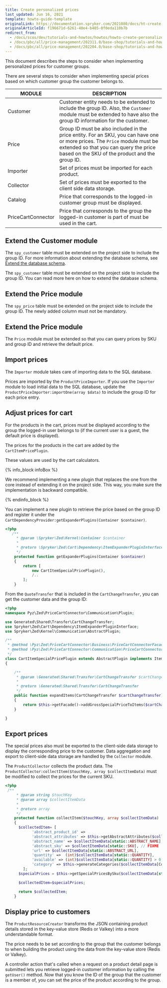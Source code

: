 ```yaml
---
title: Create personalized prices
last_updated: Jun 16, 2021
template: howto-guide-template
originalLink: https://documentation.spryker.com/2021080/docs/ht-create-personalized-prices
originalArticleId: f196671d-6261-40e4-b405-0f0eda110b7b
redirect_from:
  - /docs/scos/dev/tutorials-and-howtos/howtos/howto-create-personalized-prices.html
  - /docs/pbc/all/price-management/202311.0/base-shop/tutorials-and-howtos/howto-create-personalized-prices.html
  - /docs/pbc/all/price-management/202204.0/base-shop/tutorials-and-howtos/howto-create-personalized-prices.html
---
```


This document describes the steps to consider when implementing personalized prices for customer groups.

There are several steps to consider when implementing special prices based on which customer group the customer belongs to.

| MODULE | DESCRIPTION |
| --- | --- |
| Customer | Customer entity needs to be extended to include the group ID. Also, the `Customer` module must be extended to have also the group ID information for the customer. |
| Price | Group ID must be also included in the price entity. For an SKU, you can have one or more prices. The `Price` module must be extended so that you can query the price based on the SKU of the product and the group ID. |
|Importer | Set of prices must be imported for each product. |
| Collector | Set of prices must be exported to the client side data storage. |
| Catalog | Price that corresponds to the logged-in customer group must be displayed. |
| PriceCartConnector | Price that corresponds to the group the logged-in customer is part of must be used in the cart. |

## Extend the Customer module

The `spy_customer` table must be extended on the project side to include the group ID. For more information about extending the database schema, see [Extend the database schema](/docs/dg/dev/backend-development/data-manipulation/data-ingestion/structural-preparations/extend-the-database-schema.html).

The `spy_customer` table must be extended on the project side to include the group ID. You can read more here on how to extend the database schema.

## Extend the Price module

The `spy_price` table must be extended on the project side to include the group ID. The newly added column must not be mandatory.

## Extend the Price module

The `Price` module must be extended so that you can query prices by SKU and group ID and retrieve the default price.

## Import prices

The `Importer` module takes care of importing data to the SQL database.

Prices are imported by the `ProductPriceImporter`. If you  use the `Importer` module to load initial data to the SQL database, update the `ProductPriceImporter:importOne(array $data)` to include the group ID for each price entry.

## Adjust prices for cart

For the products in the cart, prices must be displayed according to the group the logged-in user belongs to (if the current user is a guest, the default price is displayed).

The prices for the products in the cart are added by the `CartItemPricePlugin`.

These values are used by the cart calculators.

{% info_block infoBox %}

We recommend implementing a new plugin that replaces the one from the core instead of extending it on the project side. This way, you make sure the implementation is backward compatible.

{% endinfo_block %}

You can implement a new plugin to retrieve the price based on the group ID and register it under the `CartDependencyProvider:getExpanderPlugins(Container $container)`.

```php
<?php
   /**
     * @param \Spryker\Zed\Kernel\Container $container
     *
     * @return \Spryker\Zed\Cart\Dependency\ItemExpanderPluginInterface[]
     */
    protected function getExpanderPlugins(Container $container)
    {
        return [
            new CartItemSpecialPricePlugin(),
            /..
        ];
    }
```

From the `QuoteTransfer` that is included in the `CartChangeTransfer`, you can get the customer data and the group ID:

```php
<?php
namespace Pyz\Zed\PriceCartConnector\Communication\Plugin;

use Generated\Shared\Transfer\CartChangeTransfer;
use Spryker\Zed\Cart\Dependency\ItemExpanderPluginInterface;
use Spryker\Zed\Kernel\Communication\AbstractPlugin;

/**
 * @method \Pyz\Zed\PriceCartConnector\Business\PriceCartConnectorFacade getFacade()
 * @method \Pyz\Zed\PriceCartConnector\Communication\PriceCartConnectorCommunicationFactory getFactory()
 */
class CartItemSpecialPricePlugin extends AbstractPlugin implements ItemExpanderPluginInterface
{

    /**
     * @param \Generated\Shared\Transfer\CartChangeTransfer $cartChangeTransfer
     *
     * @return \Generated\Shared\Transfer\CartChangeTransfer
     */
    public function expandItems(CartChangeTransfer $cartChangeTransfer)
    {
        return $this->getFacade()->addGrossSpecialPriceToItems($cartChangeTransfer);
    }

}
```

## Export prices

The special prices also must be exported to the client-side data storage to display the corresponding price to the customer. Data aggregation and export to client-side data storage are handled by the `Collector` module.

The `ProductCollector` collects the product data. The `ProductCollector:collectItem($touchKey, array $collectItemData)` must be modified to collect the prices for the current SKU.

```php
<?php
 /**
     * @param string $touchKey
     * @param array $collectItemData
     *
     * @return array
     */
    protected function collectItem($touchKey, array $collectItemData)
    {
      $collectedItem= [
            'abstract_product_id' =>
            'abstract_attributes' => $this->getAbstractAttributes($collectItemData),
            'abstract_name' => $collectItemData[static::ABSTRACT_NAME],
            'abstract_sku' => $collectItemData[static::SKU], // FIXME
            'url' => $collectItemData[static::ABSTRACT_URL],
            'quantity' =>  (int)$collectItemData[static::QUANTITY],
            'available' => (int)$collectItemData[static::QUANTITY] > 0,
            'category' => $this->generateCategories($collectItemData[CollectorConfig::COLLECTOR_RESOURCE_ID]),
        ];
      $specialPrices = $this->getSpecialPricesBySku($collectItemData[static::ABSTRACT_SKU]),

      $collectedItem=$specialPrices;    

      return $collectedItem;
    }
```

## Display price to customers

The `ProductResourceCreator` transforms the JSON containing product details stored in the key-value store (Redis or Valkey) into a more understandable format.

The price needs to be set according to the group that the customer belongs to when building the product using the data from the key-value store (Redis or Valkey).

A controller action that's called when a request on a product detail page is submitted lets you retrieve logged-in customer information by calling the `getUser()` method. Now that you know the ID of the group that the customer is a member of, you can set the price of the product according to the group.

